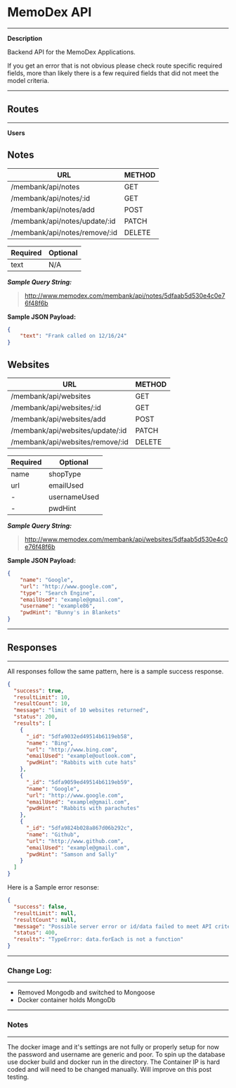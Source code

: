 # MemoDex API

---

**Description**

Backend API for the MemoDex Applications.

If you get an error that is not obvious please check route specific required fields, more than likely there is a few required fields that did not meet the model criteria. 

---

## Routes

---

**Users**


## Notes

| URL | METHOD |
| ------------------ | -------- |
| /membank/api/notes | GET |
| /membank/api/notes/:id | GET|
| /membank/api/notes/add | POST |
| /membank/api/notes/update/:id | PATCH |
| /membank/api/notes/remove/:id | DELETE |

| Required | Optional |
| --- | --- |
| text | N/A |

_**Sample Query String:**_

> http://www.memodex.com/membank/api/notes/5dfaab5d530e4c0e76f48f6b


**Sample JSON Payload:**

```json
{
	"text": "Frank called on 12/16/24"
}
```

## Websites

| URL | METHOD |
| ------------------ | -------- |
| /membank/api/websites | GET |
| /membank/api/websites/:id | GET|
| /membank/api/websites/add | POST |
| /membank/api/websites/update/:id | PATCH |
| /membank/api/websites/remove/:id | DELETE |

| Required | Optional |
| --- | --- |
| name | shopType |
| url | emailUsed |
| - | usernameUsed |
| - | pwdHint |

_**Sample Query String:**_

> http://www.memodex.com/membank/api/websites/5dfaab5d530e4c0e76f48f6b

**Sample JSON Payload:**

```json
{
	"name": "Google",
	"url": "http://www.google.com",
	"type": "Search Engine",
	"emailUsed": "example@gmail.com",
	"username": "example86",
	"pwdHint": "Bunny's in Blankets"
}

```


---

## Responses

---

All responses follow the same pattern, here is a sample success response. 

```json
{
  "success": true,
  "resultLimit": 10,
  "resultCount": 10,
  "message": "limit of 10 websites returned",
  "status": 200,
  "results": [
    {
      "_id": "5dfa9032ed49514b6119eb58",
      "name": "Bing",
      "url": "http://www.bing.com",
      "emailUsed": "example@outlook.com",
      "pwdHint": "Rabbits with cute hats"
    },
    {
      "_id": "5dfa9059ed49514b6119eb59",
      "name": "Google",
      "url": "http://www.google.com",
      "emailUsed": "example@gmail.com",
      "pwdHint": "Rabbits with parachutes"
    },
    {
      "_id": "5dfa9824b028a867d06b292c",
      "name": "Github",
      "url": "http://www.github.com",
      "emailUsed": "example@gmail.com",
      "pwdHint": "Samson and Sally"
    }
  ]
}
```

Here is a Sample error resonse:

```json
{
  "success": false,
  "resultLimit": null,
  "resultCount": null,
  "message": "Possible server error or id/data failed to meet API criteria please refer to the documentation for route specific requirements",
  "status": 400,
  "results": "TypeError: data.forEach is not a function"
}

```

---

### Change Log:

---

* Removed Mongodb and switched to Mongoose 
* Docker container holds MongoDb

---

### Notes

---

The docker image and it's settings are not fully or properly setup for now the password and username are generic and poor. To spin up the database use docker build and docker run in the directory. The Container IP is hard coded and will need to be changed manually. Will improve on this post testing. 